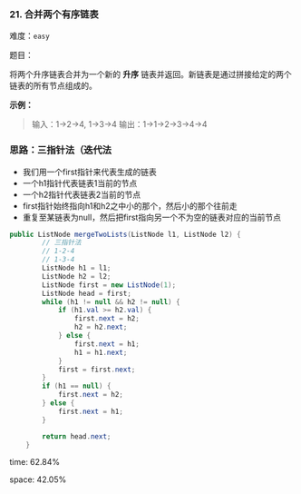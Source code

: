 ### 21. 合并两个有序链表

难度：`easy`

题目：

将两个升序链表合并为一个新的 **升序** 链表并返回。新链表是通过拼接给定的两个链表的所有节点组成的。 

 

**示例：**

> 输入：1->2->4, 1->3->4
> 输出：1->1->2->3->4->4



### 思路：三指针法（迭代法

- 我们用一个first指针来代表生成的链表
- 一个h1指针代表链表1当前的节点
- 一个h2指针代表链表2当前的节点
- first指针始终指向h1和h2之中小的那个，然后小的那个往前走
- 重复至某链表为null，然后把first指向另一个不为空的链表对应的当前节点

```java
public ListNode mergeTwoLists(ListNode l1, ListNode l2) {
        // 三指针法
        // 1-2-4
        // 1-3-4
        ListNode h1 = l1;
        ListNode h2 = l2;
        ListNode first = new ListNode(1);
        ListNode head = first;
        while (h1 != null && h2 != null) {
            if (h1.val >= h2.val) {
                first.next = h2;
                h2 = h2.next;
            } else {
                first.next = h1;
                h1 = h1.next;
            }
            first = first.next;
        }
        if (h1 == null) {
            first.next = h2;
        } else {
            first.next = h1;
        }

        return head.next;
    }
```

time: 62.84%

space: 42.05%